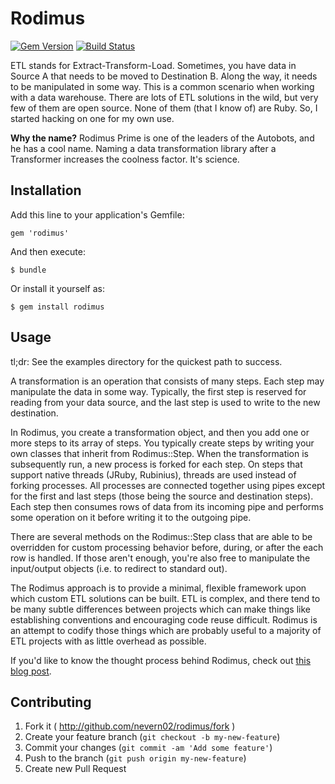 # Rodimus
[![Gem Version](https://badge.fury.io/rb/rodimus.svg)](http://badge.fury.io/rb/rodimus) [![Build Status](https://travis-ci.org/nevern02/rodimus.svg?branch=master)](https://travis-ci.org/nevern02/rodimus)

ETL stands for Extract-Transform-Load. Sometimes, you have data in Source A
that needs to be moved to Destination B.  Along the way, it needs to be
manipulated in some way.  This is a common scenario when working with a data
warehouse.  There are lots of ETL solutions in the wild, but very few of them
are open source.  None of them (that I know of) are Ruby.  So, I started
hacking on one for my own use.

__Why the name?__ Rodimus Prime is one of the leaders of the Autobots, and he
has a cool name.  Naming a data transformation library after a Transformer
increases the coolness factor.  It's science.

## Installation

Add this line to your application's Gemfile:

    gem 'rodimus'

And then execute:

    $ bundle

Or install it yourself as:

    $ gem install rodimus

## Usage

tl;dr: See the examples directory for the quickest path to success.

A transformation is an operation that consists of many steps.  Each step may
manipulate the data in some way.  Typically, the first step is reserved for
reading from your data source, and the last step is used to write to the new
destination.  

In Rodimus, you create a transformation object, and then you add
one or more steps to its array of steps.  You typically create steps by writing 
your own classes that inherit from Rodimus::Step.  When the transformation is
subsequently run, a new process is forked for each step.  On steps that support 
native threads (JRuby, Rubinius), threads are used instead of forking processes. 
All processes are connected together using pipes except for the first and last 
steps (those being the source and destination steps).  Each step then consumes
rows of data from its incoming pipe and performs some operation on it before
writing it to the outgoing pipe.  

There are several methods on the Rodimus::Step class that are able to be
overridden for custom processing behavior before, during, or after the each
row is handled.  If those aren't enough, you're also free to manipulate the
input/output objects (i.e. to redirect to standard out).

The Rodimus approach is to provide a minimal, flexible framework upon which
custom ETL solutions can be built.  ETL is complex, and there tend to be many
subtle differences between projects which can make things like establishing
conventions and encouraging code reuse difficult.  Rodimus is an attempt to
codify those things which are probably useful to a majority of ETL projects
with as little overhead as possible.

If you'd like to know the thought process behind Rodimus, check out [this 
blog post](http://www.blrice.net/blog/2014/06/03/etl-with-ruby-and-rodimus/).

## Contributing

1. Fork it ( http://github.com/nevern02/rodimus/fork )
2. Create your feature branch (`git checkout -b my-new-feature`)
3. Commit your changes (`git commit -am 'Add some feature'`)
4. Push to the branch (`git push origin my-new-feature`)
5. Create new Pull Request
